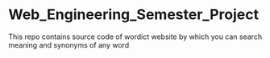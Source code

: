 # Web_Engineering_Semester_Project
This repo contains source code of wordict website by which you can search meaning and synonyms of any word
